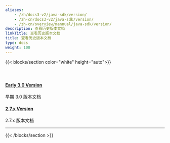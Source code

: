 ```yaml
---
aliases:
    - /zh/docs3-v2/java-sdk/version/
    - /zh-cn/docs3-v2/java-sdk/version/
    - /zh-cn/overview/mannual/java-sdk/version/
description: 查看历史版本文档
linkTitle: 查看历史版本文档
title: 查看历史版本文档
type: docs
weight: 100
---
```


{{< blocks/section color="white" height="auto">}}
<div class="td-content list-page">
    <div class="lead"></div><header class="article-meta">
    </header><div class="row">
    <div class="col-sm col-md-6 mb-4 mb-md-0">
        <div class="h-100 card shadow" href="#">
            <div class="card-body">
                <h4 class="card-title">
                    <a target="_blank" href='{{< relref "../../../../../docs/" >}}'>Early 3.0 Version</a>
                </h4>
                <p>早期 3.0 版本文档</p>
            </div>
        </div>
    </div>
    <div class="col-sm col-md-6 mb-4 mb-md-0">
        <div class="h-100 card shadow">
            <div class="card-body">
                <h4 class="card-title">
                    <a target="_blank" href='{{< relref "../../../../../docsv2.7/" >}}'>2.7.x Version</a>
                </h4>
                <p>2.7.x 版本文档</p>
            </div>
        </div>
    </div>

</div>
<hr>
</div>

{{< /blocks/section >}}